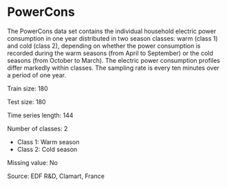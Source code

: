 # PowerCons

The PowerCons data set contains the individual household electric power consumption in one year distributed in two season classes:  warm (class 1) and cold (class 2), depending on whether the power consumption is recorded during the warm seasons (from April to September) or the cold seasons (from October to March). The electric power consumption profiles differ markedly within classes. The sampling rate is every ten minutes over a period of one year.

Train size: 180

Test size: 180

Time series length: 144

Number of classes: 2
- Class 1: Warm season 
- Class 2: Cold season

Missing value: No

Source: EDF R&D, Clamart, France 